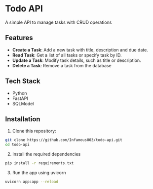 # Todo API

A simple API to manage tasks with CRUD operations

## Features
- **Create a Task**: Add a new task with title, description and due date.
- **Read Task**: Get a list of all tasks or specify task by ID.
- **Update a Task**: Modify task details, such as title or description.
- **Delete a Task**: Remove a task from the database

## Tech Stack
- Python
- FastAPI
- SQLModel

## Installation

1. Clone this repository:
  ```bash
  git clone https://github.com/Infamous003/todo-api.git
  cd todo-api
  ```

2. Install the required dependencies
  ```bash
  pip install -r requirements.txt
  ```

3. Run the app using uvicorn
  ```bash
  uvicorn app:app --reload
  ```

